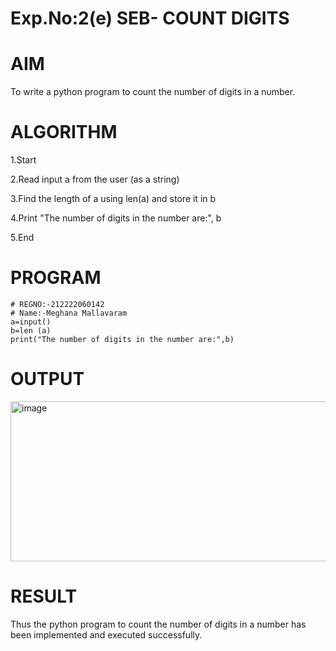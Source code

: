 # Exp.No:2(e) SEB- COUNT DIGITS

# AIM
To write a python program to count the number of digits in a number.

# ALGORITHM
1.Start

2.Read input a from the user (as a string)

3.Find the length of a using len(a) and store it in b

4.Print "The number of digits in the number are:", b

5.End

# PROGRAM
```
# REGNO:-212222060142
# Name:-Meghana Mallavaram
a=input()
b=len (a)
print("The number of digits in the number are:",b)
```
# OUTPUT
<img width="992" height="256" alt="image" src="https://github.com/user-attachments/assets/bfbc40c2-aaf0-4c56-b7a2-bb1c333608d7" />


# RESULT
Thus the python program to count the number of digits in a number has been implemented and executed successfully.
